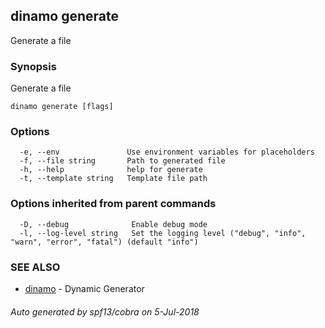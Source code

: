 ## dinamo generate

Generate a file

### Synopsis

Generate a file

```
dinamo generate [flags]
```

### Options

```
  -e, --env               Use environment variables for placeholders
  -f, --file string       Path to generated file
  -h, --help              help for generate
  -t, --template string   Template file path
```

### Options inherited from parent commands

```
  -D, --debug              Enable debug mode
  -l, --log-level string   Set the logging level ("debug", "info", "warn", "error", "fatal") (default "info")
```

### SEE ALSO

* [dinamo](dinamo.md)	 - Dynamic Generator

###### Auto generated by spf13/cobra on 5-Jul-2018
